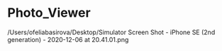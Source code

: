 # Photo_Viewer

/Users/ofeliabasirova/Desktop/Simulator Screen Shot - iPhone SE (2nd generation) - 2020-12-06 at 20.41.01.png
